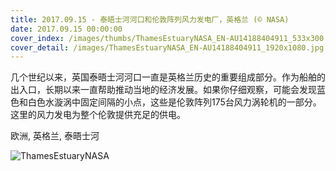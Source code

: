 ```yaml
---
title: 2017.09.15 - 泰晤士河河口和伦敦阵列风力发电厂，英格兰 (© NASA)
date: 2017.09.15 00:00:00
cover_index: /images/thumbs/ThamesEstuaryNASA_EN-AU14188404911_533x300.jpg
cover_detail: /images/ThamesEstuaryNASA_EN-AU14188404911_1920x1080.jpg
---
```


几个世纪以来，英国泰晤士河河口一直是英格兰历史的重要组成部分。作为船舶的出入口，长期以来一直帮助推动当地的经济发展。如果你仔细观察，可能会发现蓝色和白色水漩涡中固定间隔的小点，这些是伦敦阵列175台风力涡轮机的一部分。这里的风力发电为整个伦敦提供充足的供电。

欧洲, 英格兰, 泰晤士河

![ThamesEstuaryNASA](/images/ThamesEstuaryNASA_EN-AU14188404911_1920x1080.jpg)
